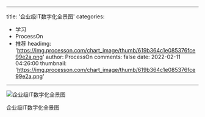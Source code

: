 
---
title: '企业级IT数字化全景图'
categories: 
 - 学习
 - ProcessOn
 - 推荐
headimg: 'https://img.processon.com/chart_image/thumb/619b364c1e085376fce99e2a.png'
author: ProcessOn
comments: false
date: 2022-02-11 04:26:00
thumbnail: 'https://img.processon.com/chart_image/thumb/619b364c1e085376fce99e2a.png'
---

<div>   
<img class="thumb" alt="企业级IT数字化全景图" src="https://img.processon.com/chart_image/thumb/619b364c1e085376fce99e2a.png" referrerpolicy="no-referrer">
<p>企业级IT数字化全景图</p>  
</div>
            